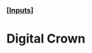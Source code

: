 ### [[Inputs](./translated-human-interface-guidelines-markdown/inputs.md)]  
  
# **Digital Crown**  

